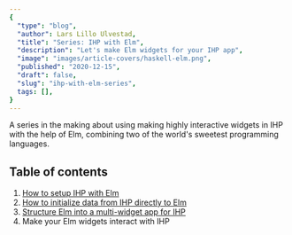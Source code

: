```yaml
---
{
  "type": "blog",
  "author": Lars Lillo Ulvestad,
  "title": "Series: IHP with Elm",
  "description": "Let's make Elm widgets for your IHP app",
  "image": "images/article-covers/haskell-elm.png",
  "published": "2020-12-15",
  "draft": false,
  "slug": "ihp-with-elm-series",
  tags: [],
}
---
```


A series in the making about using making highly interactive widgets in IHP with the help of Elm, combining two of the world's sweetest programming languages.

## Table of contents

1. [How to setup IHP with Elm](blog/ihp-with-elm)
2. [How to initialize data from IHP directly to Elm](blog/passing-flags-from-ihp-to-elm)
3. [Structure Elm into a multi-widget app for IHP](blog/structure-elm-into-a-multi-widget-app-for-ihp)
4. Make your Elm widgets interact with IHP

